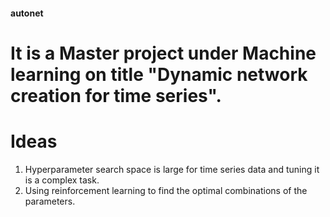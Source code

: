 #### autonet
It is a Master project under Machine learning on title "Dynamic network creation for time series".
=====================================================================

Ideas
============
1. Hyperparameter search space is large for time series data and tuning it is a complex task.
2. Using reinforcement learning to find the optimal combinations of the parameters.